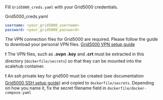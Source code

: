 Fill `Grid5000_creds.yaml` with your Grid5000 credentials.

Grid5000_creds.yaml

```yaml
username: <your_grid5000_username>
password: <your_grid5000_password>
```

The VPN connection files for Grid5000 are required. Please follow the guide to download your personal VPN files.
[Grid5000 VPN setup guide](https://www.grid5000.fr/w/VPN)

:exclamation: The VPN files, such as **.ovpn** **.key** and **.crt** must be extracted in this
directory (`dockerfile/secrets`) so that they can be mounted into the scalehub container.

:exclamation: An ssh private key for grid500 must be created (see
documentation [Grid5000 SSH setup guide](https://www.grid5000.fr/w/SSH#Generating_keys_for_use_with_Grid'5000)) and
copied to `dockerfile/secrets`.
Depending on how you name it, fix the secret filename field in `dockerfile/docker-compose.yaml`
